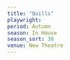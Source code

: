 ```yaml
---
title: "Quills"
playwright:
period: Autumn
season: In House
season_sort: 30
venue: New Theatre
---
```

